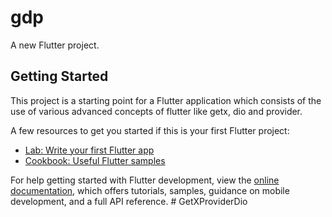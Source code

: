 # gdp

A new Flutter project.

## Getting Started

This project is a starting point for a Flutter application which consists of the use of various advanced concepts of flutter like getx, dio and provider.

A few resources to get you started if this is your first Flutter project:

- [Lab: Write your first Flutter app](https://docs.flutter.dev/get-started/codelab)
- [Cookbook: Useful Flutter samples](https://docs.flutter.dev/cookbook)

For help getting started with Flutter development, view the
[online documentation](https://docs.flutter.dev/), which offers tutorials,
samples, guidance on mobile development, and a full API reference.
#   G e t X P r o v i d e r D i o  
 
